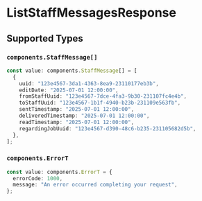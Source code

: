 # ListStaffMessagesResponse


## Supported Types

### `components.StaffMessage[]`

```typescript
const value: components.StaffMessage[] = [
  {
    uuid: "123e4567-3da1-4363-8ea9-23110177eb3b",
    editDate: "2025-07-01 12:00:00",
    fromStaffUuid: "123e4567-7dce-4fa3-9b30-231107fc4e4b",
    toStaffUuid: "123e4567-1b1f-4940-b23b-231109e563fb",
    sentTimestamp: "2025-07-01 12:00:00",
    deliveredTimestamp: "2025-07-01 12:00:00",
    readTimestamp: "2025-07-01 12:00:00",
    regardingJobUuid: "123e4567-d390-48c6-b235-231105682d5b",
  },
];
```

### `components.ErrorT`

```typescript
const value: components.ErrorT = {
  errorCode: 1000,
  message: "An error occurred completing your request",
};
```

